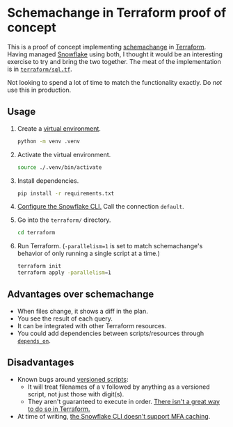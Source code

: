 # Schemachange in Terraform proof of concept

This is a proof of concept implementing [schemachange](https://github.com/Snowflake-Labs/schemachange) in [Terraform](https://www.terraform.io/). Having managed [Snowflake](https://www.snowflake.com/) using both, I thought it would be an interesting exercise to try and bring the two together. The meat of the implementation is in [`terraform/sql.tf`](terraform/sql.tf).

Not looking to spend a lot of time to match the functionality exactly. Do _not_ use this in production.

## Usage

1. Create a [virtual environment](https://docs.python.org/3/library/venv.html).

   ```sh
   python -m venv .venv
   ```

1. Activate the virtual environment.

   ```sh
   source ./.venv/bin/activate
   ```

1. Install dependencies.

   ```sh
   pip install -r requirements.txt
   ```

1. [Configure the Snowflake CLI.](https://docs.snowflake.com/en/developer-guide/snowflake-cli-v2/connecting/specify-credentials#how-to-add-credentials-using-a-sf-cli-connection-command) Call the connection `default`.
1. Go into the `terraform/` directory.

   ```sh
   cd terraform
   ```

1. Run Terraform. (`-parallelism=1` is set to match schemachange's behavior of only running a single script at a time.)

   ```sh
   terraform init
   terraform apply -parallelism=1
   ```

## Advantages over schemachange

- When files change, it shows a diff in the plan.
- You see the result of each query.
- It can be integrated with other Terraform resources.
- You could add dependencies between scripts/resources through [`depends_on`](https://developer.hashicorp.com/terraform/language/meta-arguments/depends_on).

## Disadvantages

- Known bugs around [versioned scripts](https://github.com/Snowflake-Labs/schemachange?tab=readme-ov-file#versioned-script-naming):
  - It will treat filenames of a `V` followed by anything as a versioned script, not just those with digit(s).
  - They aren't guaranteed to execute in order. [There isn't a great way to do so in Terraform.](https://discuss.hashicorp.com/t/for-each-depends-on-previous-item/14351)
- At time of writing, [the Snowflake CLI doesn't support MFA caching](https://github.com/snowflakedb/snowflake-cli/issues/1163).
